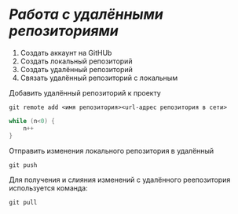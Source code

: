 # ***Работа с удалёнными репозиториями***
1. Создать аккаунт на GitHUb
2. Создать локальный репозиторий
3. Создать удалённый репозиторий
4. Связать удалённый репозиторий с локальным

Добавить удалённый репозиторий к проекту
```
git remote add <имя репозитория><url-адрес репозитория в сети>
```

```C#
while (n<0) {
    n++
}
```
Отправить изменения локального репозитория в удалённый
```
git push
```

Для получения и слияния изменений с удалённого реепозитория используется команда:
```
git pull
```
